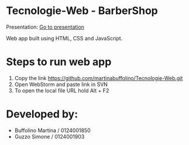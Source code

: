 # Tecnologie-Web - BarberShop

Presentation: [Go to presentation](https://github.com/martinabuffolino/Tecnologie-Web/files/6755019/Presentazione.progetto.Barber.Shop.pptx)

Web app built using HTML, CSS and JavaScript.
# Steps to run web app
1. Copy the link https://github.com/martinabuffolino/Tecnologie-Web.git
2. Open WebStorm and paste link in SVN
3. To open the local file URL hold Alt + F2 

# Developed by:
- Buffolino Martina / 0124001850 
- Guzzo Simone / 0124001903
